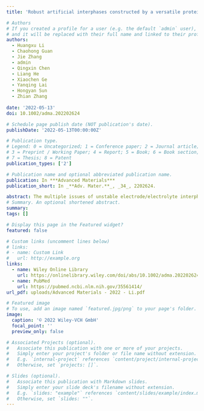 ```yaml
---
title: 'Robust artificial interphases constructed by a versatile protein-based binder for high-voltage Na-Ion battery cathodes'

# Authors
# If you created a profile for a user (e.g. the default `admin` user), write the username (folder name) here
# and it will be replaced with their full name and linked to their profile.
authors:
  - Huangxu Li
  - Chaohong Guan
  - Jie Zhang
  - admin
  - Qingxin Chen
  - Liang He
  - Xiaochen Ge
  - Yanqing Lai
  - Hongyan Sun
  - Zhian Zhang
    
date: '2022-05-13'
doi: 10.1002/adma.202202624

# Schedule page publish date (NOT publication's date).
publishDate: '2022-05-13T00:00:00Z'

# Publication type.
# Legend: 0 = Uncategorized; 1 = Conference paper; 2 = Journal article;
# 3 = Preprint / Working Paper; 4 = Report; 5 = Book; 6 = Book section;
# 7 = Thesis; 8 = Patent
publication_types: ['2']

# Publication name and optional abbreviated publication name.
publication: In ***Advanced Materials***
publication_short: In _**Adv. Mater.**_, _34_, 2202624.

abstract: The multiple issues of unstable electrode/electrolyte interphases, sluggish reaction kinetics, and transition-metal (TM) dissolution have long greatly affected the rate and cycling performance of cathode materials for Na-ion batteries. Herein, a multifunctional protein-based binder, sericin protein/poly(acrylic acid) (SP/PAA), is developed, which shows intriguing physiochemical properties to address these issues. The highly hydrophilic nature and strong H-bond interaction between crosslinking SP and PAA leads to a uniform coating of the binder layer, which serves as an artificial interphase on the high-voltage Na4Mn2Fe(PO4)2P2O7 cathode material (NMFPP). Through systematic experiments and theoretical calculations, it is shown that the SP/PAA binder is electrochemically stable at high voltages and possesses increased ionic conductivity due to the interaction between sericin and electrolyte anion ClO4−, which can provide additional sodium-migration paths with greatly reduced energy barriers. Besides, the strong interaction force between the binder and the NMFPP can effectively protect the cathode from electrolyte corrosion, suppress Mn-dissolution, stabilize crystal structure, and ensure electrode integrity during cycling. Benefiting from these merits, the SP/PAA-based NMFPP electrode displays enhanced rate and cycling performance. Of note, the universality of the SP/PAA binder is further confirmed on Na3V2(PO4)2F3. It is believed that the versatile protein-based binder is enlightening for the development of high-performance batteries.
# Summary. An optional shortened abstract.
summary:
tags: []

# Display this page in the Featured widget?
featured: false

# Custom links (uncomment lines below)
# links:
# - name: Custom Link
#   url: http://example.org
links:
  - name: Wiley Online Library
    url: https://onlinelibrary.wiley.com/doi/abs/10.1002/adma.202202624
  - name: PubMed
    url: https://pubmed.ncbi.nlm.nih.gov/35561414/
url_pdf: uploads/Advanced Materials - 2022 - Li.pdf

# Featured image
# To use, add an image named `featured.jpg/png` to your page's folder.
image:
  caption: '© 2022 Wiley-VCH GmbH'
  focal_point: ''
  preview_only: false

# Associated Projects (optional).
#   Associate this publication with one or more of your projects.
#   Simply enter your project's folder or file name without extension.
#   E.g. `internal-project` references `content/project/internal-project/index.md`.
#   Otherwise, set `projects: []`.

# Slides (optional).
#   Associate this publication with Markdown slides.
#   Simply enter your slide deck's filename without extension.
#   E.g. `slides: "example"` references `content/slides/example/index.md`.
#   Otherwise, set `slides: ""`.
---
```

